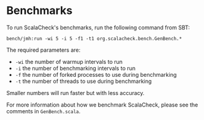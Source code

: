 # Benchmarks

To run ScalaCheck's benchmarks, run the following command from SBT:

```
bench/jmh:run -wi 5 -i 5 -f1 -t1 org.scalacheck.bench.GenBench.*
```

The required parameters are:

 * `-wi` the number of warmup intervals to run
 * `-i` the number of benchmarking intervals to run
 * `-f` the number of forked processes to use during benchmarking
 * `-t` the number of threads to use during benchmarking

Smaller numbers will run faster but with less accuracy.

For more information about how we benchmark ScalaCheck, please see the
comments in `GenBench.scala`.
